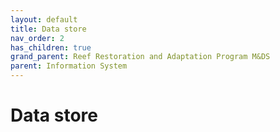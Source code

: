 ```yaml
---
layout: default
title: Data store
nav_order: 2
has_children: true
grand_parent: Reef Restoration and Adaptation Program M&DS
parent: Information System
---
```

# Data store


